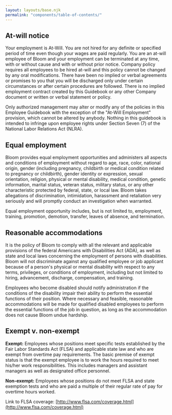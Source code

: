 ```yaml
---
layout: layouts/base.njk
permalink: "components/table-of-contents/"
---
```


## At-will notice

Your employment is At-Will. You are not hired for any definite or specified period of time even though your wages are paid regularly. You are an at-will employee of Bloom and your employment can be terminated at any time, with or without cause and with or without prior notice. Company policy requires all employees to be hired at-will and this policy cannot be changed by any oral modifications. There have been no implied or verbal agreements or promises to you that you will be discharged only under certain circumstances or after certain procedures are followed. There is no implied employment contract created by this Guidebook or any other Company document or written or verbal statement or policy.

Only authorized management may alter or modify any of the policies in this Employee Guidebook with the exception of the "At-Will Employment" provision, which cannot be altered by anybody. Nothing in this guidebook is intended to infringe upon employee rights under Section Seven (7) of the National Labor Relations Act (NLRA).

## Equal employment

Bloom provides equal employment opportunities and administers all aspects and conditions of employment without regard to age, race, color, national origin, gender (including pregnancy, childbirth or medical condition related to pregnancy or childbirth), gender identity or expression, sexual orientation, religion, physical or mental disability, medical condition, genetic information, marital status, veteran status, military status, or any other characteristic protected by federal, state, or local law. Bloom takes allegations of discrimination, intimidation, harassment and retaliation very seriously and will promptly conduct an investigation when warranted.

Equal employment opportunity includes, but is not limited to, employment, training, promotion, demotion, transfer, leaves of absence, and termination.

## Reasonable accommodations

It is the policy of Bloom to comply with all the relevant and applicable provisions of the federal Americans with Disabilities Act (ADA), as well as state and local laws concerning the employment of persons with disabilities. Bloom will not discriminate against any qualified employee or job applicant because of a person's physical or mental disability with respect to any terms, privileges, or conditions of employment, including but not limited to hiring, advancement, discharge, compensation, and training.

Employees who become disabled should notify administration if the conditions of the disability impair their ability to perform the essential functions of their position. Where necessary and feasible, reasonable accommodations will be made for qualified disabled employees to perform the essential functions of the job in question, as long as the accommodation does not cause Bloom undue hardship.

## Exempt v. non-exempt

**Exempt:** Employees whose positions meet specific tests established by the Fair Labor Standards Act (FLSA) and applicable state law and who are exempt from overtime pay requirements. The basic premise of exempt status is that the exempt employee is to work the hours required to meet his/her work responsibilities. This includes managers and assistant managers as well as designated office personnel.

**Non-exempt:** Employees whose positions do not meet FLSA and state exemption tests and who are paid a multiple of their regular rate of pay for overtime hours worked.

Link to FLSA coverage: [http://www.flsa.com/coverage.html](http://www.flsa.com/coverage.html)
